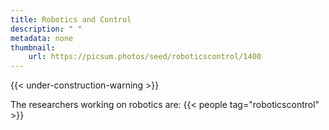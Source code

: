 ```yaml
---
title: Robotics and Control
description: " "
metadata: none
thumbnail: 
    url: https://picsum.photos/seed/roboticscontrol/1400
---
```


{{< under-construction-warning >}}

The researchers working on robotics are:
{{< people tag="roboticscontrol" >}}
